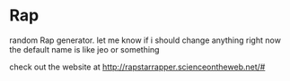 # Rap
random Rap generator. 
let me know if i should change anything
right now the default name is like jeo or something

check out the website at http://rapstarrapper.scienceontheweb.net/#
